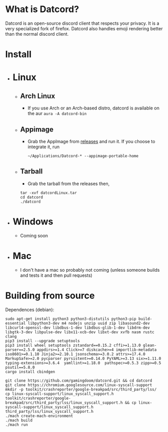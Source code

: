 # What is Datcord?
  Datcord is an open-source discord client that respects your privacy. It is a very specialized fork of firefox. Datcord also handles emoji rendering better than     the normal discord client.

# Install
- # Linux
  - ## Arch Linux
    - If you use Arch or an Arch-based distro, datcord is available on the aur
	``aura -A datcord-bin``
  - ## Appimage
    - Grab the AppImage from [releases](https://github.com/gamingdoom/datcord/releases/) and run it. If you choose to integrate it, run
    
       ``~/Applications/Datcord-* --appimage-portable-home``
  - ## Tarball
    - Grab the tarball from the releases then,
    ```
    tar -xvf datcordLinux.tar
    cd datcord
    ./datcord
    ```
 - # Windows
   - Coming soon
 - # Mac
   - I don't have a mac so probably not coming (unless someone builds and tests it and then pull requests)

# Building from source

Dependences (debian):
```
sudo apt-get install python3 python3-distutils python3-pip build-essential libpython3-dev m4 nodejs unzip uuid zip libasound2-dev libcurl4-openssl-dev libdbus-1-dev libdbus-glib-1-dev libdrm-dev libgtk-3-dev libpulse-dev libx11-xcb-dev libxt-dev xvfb nasm rustc clang
pip3 install --upgrade setuptools
pip3 install wheel setuptools zstandard==0.15.2 cffi>=1.13.0 glean-parser==2.5.0 appdirs>=1.4 Click>=7 diskcache>=4 importlib-metadata iso8601>=0.1.10 Jinja2>=2.10.1 jsonschema>=3.0.2 attrs>=17.4.0 MarkupSafe>=2.0 pycparser pyrsistent>=0.14.0 PyYAML>=3.13 six>=1.11.0 typing-extensions>=3.6.4  yamllint>=1.18.0  pathspec>=0.5.3 zipp>=0.5 psutil==5.8.0 
cargo install cbindgen
```
```
git clone https://github.com/gamingdoom/datcord.git && cd datcord
git clone https://chromium.googlesource.com/linux-syscall-support
mkdir -p toolkit/crashreporter/google-breakpad/src/third_party/lss/
cp linux-syscall-support/linux_syscall_support.h toolkit/crashreporter/google-breakpad/src/third_party/lss/linux_syscall_support.h && cp linux-syscall-support/linux_syscall_support.h third_party/lss/linux_syscall_support.h
./mach create-mach-environment
./mach build
./mach run
```
